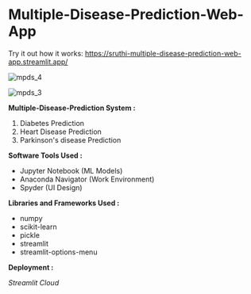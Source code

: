# Multiple-Disease-Prediction-Web-App

Try it out how it works: https://sruthi-multiple-disease-prediction-web-app.streamlit.app/


![mpds_4](https://github.com/2149-SRUTHI-S/Multiple-Disease-Prediction-Web-App/assets/129876043/b03aaeef-a6b0-4b39-b13e-acc290ff0774)



![mpds_3](https://github.com/2149-SRUTHI-S/Multiple-Disease-Prediction-Web-App/assets/129876043/b954acb4-c9ca-4e7d-aec5-ef92749d1d29)



**Multiple-Disease-Prediction System :**

1. Diabetes Prediction
2. Heart Disease Prediction
3. Parkinson's disease Prediction

**Software Tools Used :**

- Jupyter Notebook (ML Models)
- Anaconda Navigator (Work Environment)
- Spyder (UI Design)

**Libraries and Frameworks Used :**

- numpy
- scikit-learn
- pickle
- streamlit
- streamlit-options-menu

**Deployment :**

*Streamlit Cloud*
